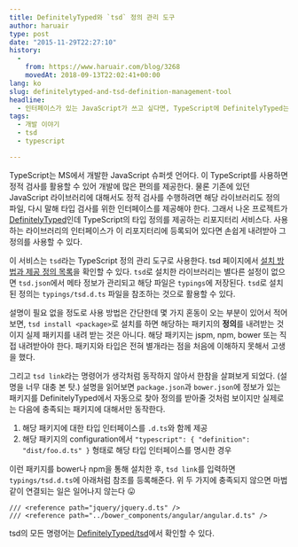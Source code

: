 ```yaml
---
title: DefinitelyTyped와 `tsd` 정의 관리 도구
author: haruair
type: post
date: "2015-11-29T22:27:10"
history:
  - 
    from: https://www.haruair.com/blog/3268
    movedAt: 2018-09-13T22:02:41+00:00
lang: ko
slug: definitelytyped-and-tsd-definition-management-tool
headline:
  - 인터페이스가 있는 JavaScript가 쓰고 싶다면, TypeScript에 DefinitelyTyped는 필수.
tags:
  - 개발 이야기
  - tsd
  - typescript

---
```

TypeScript는 MS에서 개발한 JavaScript 슈퍼셋 언어다. 이 TypeScript를 사용하면 정적 검사를 활용할 수 있어 개발에 많은 편의를 제공한다. 물론 기존에 있던 JavaScript 라이브러리에 대해서도 정적 검사를 수행하려면 해당 라이브러리도 정의 파일, 다시 말해 타입 검사를 위한 인터페이스를 제공해야 한다. 그래서 나온 프로젝트가 [DefinitelyTyped][1]인데 TypeScript의 타입 정의를 제공하는 리포지터리 서비스다. 사용하는 라이브러리의 인터페이스가 이 리포지터리에 등록되어 있다면 손쉽게 내려받아 그 정의를 사용할 수 있다.

이 서비스는 `tsd`라는 TypeScript 정의 관리 도구로 사용한다. tsd 페이지에서 [설치 방법과 제공 정의 목록][2]을 확인할 수 있다. `tsd`로 설치한 라이브러리는 별다른 설정이 없으면 `tsd.json`에서 메타 정보가 관리되고 해당 파일은 `typings`에 저장된다. `tsd`로 설치된 정의는 `typings/tsd.d.ts` 파일을 참조하는 것으로 활용할 수 있다.

설명이 필요 없을 정도로 사용 방법은 간단한데 몇 가지 혼동이 오는 부분이 있어서 적어보면, `tsd install <package>`로 설치를 하면 해당하는 패키지의 **정의**를 내려받는 것이지 실제 패키지를 내려 받는 것은 아니다. 해당 패키지는 jspm, npm, bower 또는 직접 내려받아야 한다. 패키지와 타입은 전혀 별개라는 점을 처음에 이해하지 못해서 고생을 했다.

그리고 `tsd link`라는 명령어가 생각처럼 동작하지 않아서 한참을 살펴보게 되었다. (설명을 너무 대충 본 탓.) 설명을 읽어보면 `package.json`과 `bower.json`에 정보가 있는 패키지를 DefinitelyTyped에서 자동으로 찾아 정의를 받아줄 것처럼 보이지만 실제로는 다음에 충족되는 패키지에 대해서만 동작한다.

  1. 해당 패키지에 대한 타입 인터페이스를 `.d.ts`와 함께 제공
  2. 해당 패키지의 configuration에서 `"typescript": { "definition": "dist/foo.d.ts" }` 형태로 해당 타입 인터페이스를 명시한 경우

이런 패키지를 bower나 npm을 통해 설치한 후, `tsd link`를 입력하면 `typings/tsd.d.ts`에 아래처럼 참조를 등록해준다. 위 두 가지에 충족되지 않으면 마법같이 연결되는 일은 일어나지 않는다 😛

    /// <reference path="jquery/jquery.d.ts" />
    /// <reference path="../bower_components/angular/angular.d.ts" />
    

tsd의 모든 명령어는 [DefinitelyTyped/tsd][3]에서 확인할 수 있다.

 [1]: http://definitelytyped.org/
 [2]: http://definitelytyped.org/tsd/
 [3]: https://github.com/DefinitelyTyped/tsd
